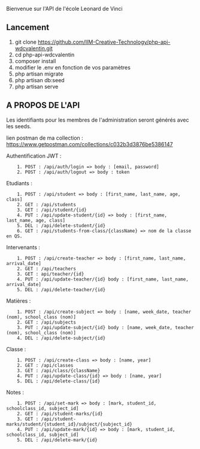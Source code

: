 Bienvenue sur l'API de l'école Leonard de Vinci

## Lancement

1. git clone https://github.com/IIM-Creative-Technology/php-api-wdcvalentin.git
2. cd php-api-wdcvalentin
3. composer install
4. modifier le .env en fonction de vos paramètres
5. php artisan migrate
6. php artisan db:seed
7. php artisan serve

## A PROPOS DE L'API

Les identifiants pour les membres de l'administration seront générés
avec les seeds.

lien postman de ma collection : https://www.getpostman.com/collections/c032b3d3876be5386147

Authentification JWT :
```
    1. POST : /api/auth/login => body : [email, password]
    2. POST : /api/auth/logout => body : token
```

Etudiants :
```
    1. POST : /api/student => body : [first_name, last_name, age, class]
    2. GET : /api/students
    3. GET : /api/student/{id}
    4. PUT : /api/update-student/{id} => body : [first_name, last_name, age, class]
    5. DEL : /api/delete-student/{id}
    6. GET : /api/students-from-class/{className} => nom de la classe en QS.
```

Intervenants :
```
    1. POST : /api/create-teacher => body : [first_name, last_name, arrival_date]
    2. GET : /api/teachers
    3. GET : api/teacher/{id}
    4. PUT : /api/update-teacher/{id} body : [first_name, last_name, arrival_date]
    5. DEL : /api/delete-teacher/{id}
```

Matières :
```
    1. POST : /api/create-subject => body : [name, week_date, teacher (nom), school_class (nom)]
    2. GET : /api/subjects
    3. PUT : /api/update-subject/{id} body : [name, week_date, teacher (nom), school_class (nom)]
    4. DEL : /api/delete-subject/{id}
```

Classe :
```
    1. POST : /api/create-class => body : [name, year]
    2. GET : /api/classes
    3. GET : /api/class/{className}
    4. PUT : /api/update-class/{id} => body : [name, year]
    5. DEL : /api/delete-class/{id}
```

Notes :
```
    1. POST : /api/set-mark => body : [mark, student_id, schoolclass_id, subject_id]
    2. GET : /api/student-marks/{id}
    3. GET : /api/student-marks/student/{student_id}/subject/{subject_id}
    4. PUT : /api/update-mark/{id} => body : [mark, student_id, schoolclass_id, subject_id]
    5. DEL : /api/delete-mark/{id}
```
